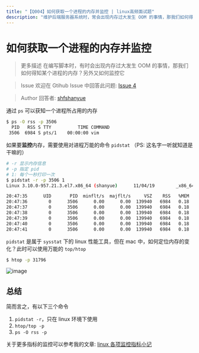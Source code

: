 ```yaml
---
title: "【Q004】如何获取一个进程的内存并监控 | linux高频面试题"
description: "维护后端服务器系统时，常会出现内存过大发生 OOM 的事情，那我们如何得知某个进程的内存，获知后又如何监控进程？在个人服务器中，可使用 ps、pidstat 和 top  字节跳动面试题、阿里腾讯面试题、美团小米面试题。"
---
```


# 如何获取一个进程的内存并监控

> 更多描述
> 在编写脚本时，有时会出现内存过大发生 OOM 的事情，那我们如何得知某个进程的内存？另外又如何监控它

> Issue
> 欢迎在 Gtihub Issue 中回答此问题: [Issue 4](https://github.com/shfshanyue/Daily-Question/issues/4)

> Author
> 回答者: [shfshanyue](https://github.com/shfshanyue)

通过 `ps` 可以获知一个进程所占用的内存

```bash
$ ps -O rss -p 3506
  PID   RSS S TTY          TIME COMMAND
 3506  6984 S pts/1    00:00:00 vim
```

如果要**监控**内存，需要使用对进程万能的命令 `pidstat` （PS: 这名字一听就知道是干嘛的）

```bash
# -r 显示内存信息
# -p 指定 pid
# 1: 每个一秒打印一次
$ pidstat -r -p 3506 1
Linux 3.10.0-957.21.3.el7.x86_64 (shanyue)      11/04/19        _x86_64_        (2 CPU)

20:47:35      UID       PID  minflt/s  majflt/s     VSZ    RSS   %MEM  Command
20:47:36        0      3506      0.00      0.00  139940   6984   0.18  vim
20:47:37        0      3506      0.00      0.00  139940   6984   0.18  vim
20:47:38        0      3506      0.00      0.00  139940   6984   0.18  vim
20:47:39        0      3506      0.00      0.00  139940   6984   0.18  vim
20:47:40        0      3506      0.00      0.00  139940   6984   0.18  vim
20:47:41        0      3506      0.00      0.00  139940   6984   0.18  vim
```

`pidstat` 是属于 `sysstat` 下的 linux 性能工具，但在 mac 中，如何定位内存的变化？此时可以使用万能的 `top/htop`

```bash
$ htop -p 31796
```

![image](https://user-images.githubusercontent.com/13389461/86353210-7b210080-bc99-11ea-9885-8e5ca1b909b5.png)

## 总结

简而言之，有以下三个命令

1. `pidstat -r`，只在 linux 环境下使用
1. `htop/top -p`
1. `ps -O rss -p`

关于更多指标的监控可以参考我的文章: [linux 各项监控指标小记](https://shanyue.tech/op/linux-monitor.html)
